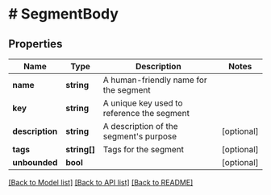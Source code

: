 # # SegmentBody

## Properties

Name | Type | Description | Notes
------------ | ------------- | ------------- | -------------
**name** | **string** | A human-friendly name for the segment |
**key** | **string** | A unique key used to reference the segment |
**description** | **string** | A description of the segment&#39;s purpose | [optional]
**tags** | **string[]** | Tags for the segment | [optional]
**unbounded** | **bool** |  | [optional]

[[Back to Model list]](../../README.md#models) [[Back to API list]](../../README.md#endpoints) [[Back to README]](../../README.md)
